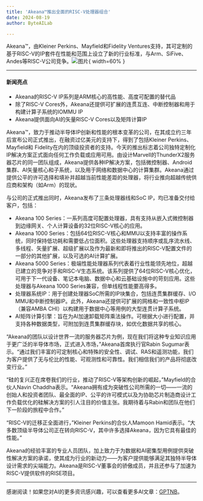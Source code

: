 ```yaml
---
title: 'Akeana™推出全面的RISC-V处理器组合'
date: 2024-08-19
author: ByteAILab

---
```


Akeana™，由Kleiner Perkins、Mayfield和Fidelity Ventures支持，其可定制的基于RISC-V的IP套件在性能和范围上设立了新的行业标准，与Arm、SiFive、Andes等RISC-V公司竞争。![图片](https://ai-techpark.com/wp-content/uploads/2024/08/Akeana-960x540.jpg){ width=60% }

---


#### 新闻亮点

- Akeana的RISC-V IP系列是ARM核心的高性能、高度可配置的替代品
- 除了RISC-V Cores外，Akeana还提供可扩展的连贯互连、中断控制器和用于构建计算子系统的IOMMU IP
- Akeana提供面向AI的矢量RISC-V Cores以及矩阵计算IP
  
Akeana™，致力于推动半导体IP创新和性能的根本变革的公司，在其成立约三年后宣布公司正式推出，在融资过亿美元的支持下，得到了包括Kleiner Perkins、Mayfield和 Fidelity在内的顶级投资者的支持。今天的推出标志着公司独特定制化IP解决方案正式面向任何工作负载或应用可用。由设计Marvell的ThunderX2服务器芯片的同一团队组成，Akeana提供各种IP解决方案，包括微控制器、Android集群、AI矢量核心和子系统，以及用于网络和数据中心的计算集群。Akeana通过提供公平的许可选择和填补并超越当前性能差距的处理器，将行业推向超越传统供应商和架构（如Arm）的现状。

与公司的正式推出同时，Akeana发布了三条处理器线和SoC IP，均已准备交付给客户，包括：

- Akeana 100 Series：一系列高度可配置处理器，具有支持从嵌入式微控制器到边缘网关、个人计算设备的32位RISC-V核心的应用。
- Akeana 1000 Series：包括64位RISC-V核心和MMU以支持丰富的操作系统，同时保持低功耗和需要低占位面积。这些处理器支持顺序或乱序流水线、多线程、矢量扩展、超级扩展以及作为最新和即将推出的RISC-V配置文件的一部分的其他扩展，以及可选的AI计算扩展。
- Akeana 5000 Series：极端性能处理器系列代表着行业性能领先地位，超越已建立的竞争对手和RISC-V生态系统。该系列提供了64位RISC-V核心优化，可用于下一代设备、笔记本电脑、数据中心和云基础设施中的苛刻应用。这些处理器与Akeana 1000 Series兼容，但单线程性能要高得多。
- 处理器系统IP：用于创建处理器SoC所需的IP块集合，包括连贯集群缓存、I/O MMU和中断控制器IP。此外，Akeana还提供可扩展的网格和一致性中枢IP（兼容AMBA CHI）以构建用于数据中心等用例的大型连贯计算子系统。
- AI矩阵计算引擎：旨在为AI加速卸载矩阵乘法操作。可根据大小进行配置，并支持各种数据类型，可附加到连贯集群缓存块，如优化数据共享的核心。

“Akeana的团队以设计世界一流的服务器芯片为例，现在我们将这种专业知识应用于更广泛的半导体市场，正式进入市场，”Akeana首席执行官Rabin Sugumar表示。“通过我们丰富的可定制核心和特殊的安全性、调试、RAS和遥测功能，我们为客户提供了无与伦比的性能、可观测性和可靠性。我们相信我们的产品将彻底改变行业。”

“硅的复兴正在席卷我们的行业，推动了RISC-V等架构创新的崛起，”Mayfield的合伙人Navin Chaddha表示。“Akeana拥有成为突破性公司所需的一切——一流的创始人和投资者团队、最全面的IP、公平的许可模式以及为协助芯片制造商设计工作负载优化的硅解决方案的引人注目的价值主张。我期待着与Rabin和团队在他们下一阶段的旅程中合作。”

“RISC-V的迁移正全面进行，”Kleiner Perkins的合伙人Mamoon Hamid表示。“大多数顶级半导体公司正在转向RISC-V，其中许多选择Akeana，因为它具有最佳的性能。”

Akeana的经验丰富的专业人员团队，加上致力于为数据和AI密集型用例提供突破性解决方案的承诺，使其成为行业的新动力——为客户提供能够满足其独特半导体设计需求的尖端能力。Akeana是RISC-V董事会的骄傲成员，并且还参与了加速为RISC-V提供软件的RISE项目。

---
感谢阅读！如果您对AI的更多资讯感兴趣，可以查看更多AI文章：[GPTNB](https://gptnb.com)。